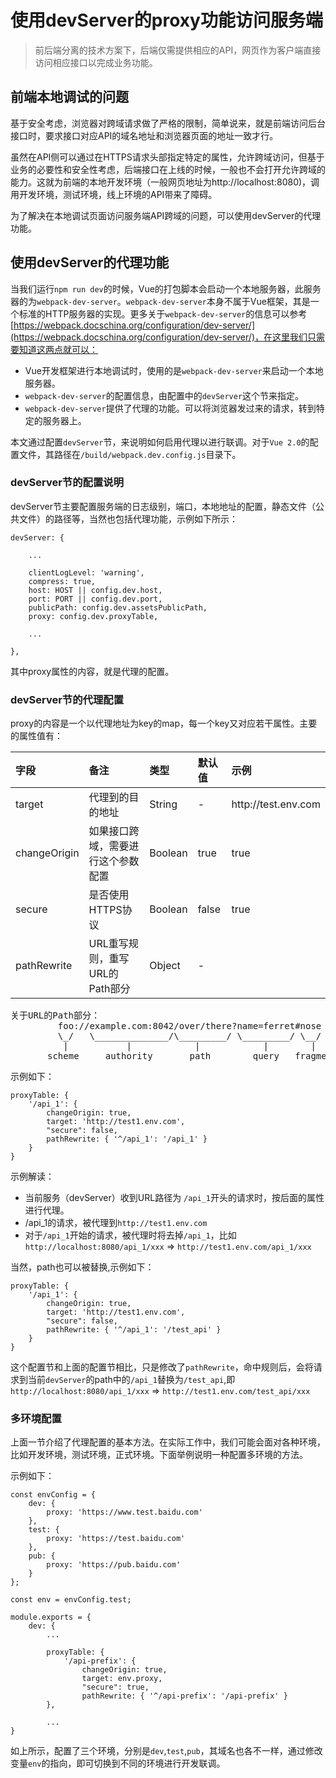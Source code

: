 # 使用devServer的proxy功能访问服务端


> 前后端分离的技术方案下，后端仅需提供相应的API，网页作为客户端直接访问相应接口以完成业务功能。

## 前端本地调试的问题

基于安全考虑，浏览器对跨域请求做了严格的限制，简单说来，就是前端访问后台接口时，要求接口对应API的域名地址和浏览器页面的地址一致才行。

虽然在API侧可以通过在HTTPS请求头部指定特定的属性，允许跨域访问，但基于业务的必要性和安全性考虑，后端接口在上线的时候，一般也不会打开允许跨域的能力。这就为前端的本地开发环境（一般网页地址为http://localhost:8080)，调用开发环境，测试环境，线上环境的API带来了障碍。

为了解决在本地调试页面访问服务端API跨域的问题，可以使用devServer的代理功能。

## 使用devServer的代理功能

当我们运行`npm run dev`的时候，Vue的打包脚本会启动一个本地服务器，此服务器的为`webpack-dev-server`。`webpack-dev-server`本身不属于Vue框架，其是一个标准的HTTP服务器的实现。更多关于`webpack-dev-server`的信息可以参考[https://webpack.docschina.org/configuration/dev-server/](https://webpack.docschina.org/configuration/dev-server/)，在这里我们只需要知道这两点就可以：

- Vue开发框架进行本地调试时，使用的是`webpack-dev-server`来启动一个本地服务器。
- `webpack-dev-server`的配置信息，由配置中的`devServer`这个节来指定。
- `webpack-dev-server`提供了代理的功能。可以将浏览器发过来的请求，转到特定的服务器上。

本文通过配置`devServer`节，来说明如何启用代理以进行联调。对于`Vue 2.0`的配置文件，其路径在`/build/webpack.dev.config.js`目录下。

### devServer节的配置说明

devServer节主要配置服务端的日志级别，端口，本地地址的配置，静态文件（公共文件）的路径等，当然也包括代理功能，示例如下所示：

```
devServer: {
    
    ...

    clientLogLevel: 'warning',
    compress: true,
    host: HOST || config.dev.host,
    port: PORT || config.dev.port,
    publicPath: config.dev.assetsPublicPath,
    proxy: config.dev.proxyTable,
    
    ...

},
```

其中proxy属性的内容，就是代理的配置。

### devServer节的代理配置

proxy的内容是一个以代理地址为key的map，每一个key又对应若干属性。主要的属性值有：


| 字段           | 备注                   | 类型      | 默认值   | 示例                   |
| :----------- | :------------------- | :------ | :---- | :------------------- |
| target       | 代理到的目的地址             | String  | -     | http\://test.env.com |
| changeOrigin | 如果接口跨域，需要进行这个参数配置    | Boolean | true  | true                 |
| secure       | 是否使用HTTPS协议          | Boolean | false | true                 |
| pathRewrite  | URL重写规则，重写URL的Path部分 | Object  | -     |                      |

<pre>
关于URL的Path部分：
         foo://example.com:8042/over/there?name=ferret#nose
         \_/   \______________/\_________/ \_________/ \__/
          |           |            |            |        |
       scheme     authority       path        query   fragment
</pre>

示例如下：

```
proxyTable: {
    '/api_1': {
        changeOrigin: true,
        target: 'http://test1.env.com',
        "secure": false,
        pathRewrite: { '^/api_1': '/api_1' }
    }
}
```

示例解读：

- 当前服务（devServer）收到URL路径为 `/api_1`开头的请求时，按后面的属性进行代理。
- /api_1的请求，被代理到`http://test1.env.com`
- 对于`/api_1`开始的请求，被代理时将去掉`/api_1`，比如`http://localhost:8080/api_1/xxx` => `http://test1.env.com/api_1/xxx`

当然，path也可以被替换,示例如下：

```
proxyTable: {
    '/api_1': {
        changeOrigin: true,
        target: 'http://test1.env.com',
        "secure": false,
        pathRewrite: { '^/api_1': '/test_api' }
    }
}
```

这个配置节和上面的配置节相比，只是修改了`pathRewrite`，命中规则后，会将请求到当前`devServer`的path中的`/api_1`替换为`/test_api`,即`http://localhost:8080/api_1/xxx` => `http://test1.env.com/test_api/xxx`

### 多环境配置

上面一节介绍了代理配置的基本方法。在实际工作中，我们可能会面对各种环境，比如开发环境，测试环境，正式环境。下面举例说明一种配置多环境的方法。

示例如下：

```
const envConfig = {
    dev: {
        proxy: 'https://www.test.baidu.com'
    },
    test: {
        proxy: 'https://test.baidu.com'
    },
    pub: {
        proxy: 'https://pub.baidu.com'
    }
};

const env = envConfig.test;

module.exports = {
    dev: {
        ...

        proxyTable: {
            '/api-prefix': {
                changeOrigin: true,
                target: env.proxy,
                "secure": true,
                pathRewrite: { '^/api-prefix': '/api-prefix' }
        },

        ...
}
```

如上所示，配置了三个环境，分别是`dev`,`test`,`pub`，其域名也各不一样，通过修改变量`env`的指向，即可切换到不同的环境进行开发联调。
